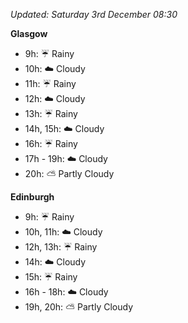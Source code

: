 *Updated: Saturday 3rd December 08:30*

**Glasgow**

* 9h: :umbrella: Rainy
* 10h: :cloud: Cloudy
* 11h: :umbrella: Rainy
* 12h: :cloud: Cloudy
* 13h: :umbrella: Rainy
* 14h, 15h: :cloud: Cloudy
* 16h: :umbrella: Rainy
* 17h - 19h: :cloud: Cloudy
* 20h: :partly_sunny: Partly Cloudy

**Edinburgh**

* 9h: :umbrella: Rainy
* 10h, 11h: :cloud: Cloudy
* 12h, 13h: :umbrella: Rainy
* 14h: :cloud: Cloudy
* 15h: :umbrella: Rainy
* 16h - 18h: :cloud: Cloudy
* 19h, 20h: :partly_sunny: Partly Cloudy
